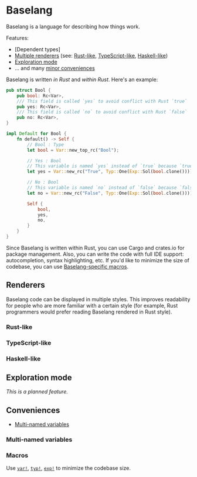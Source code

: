 # Baselang

Baselang is a language for describing how things work.

Features:

* [Dependent types]
* [Multiple renderers](#renderers) (see: [Rust-like](#rust-like), [TypeScript-like](#typescript-like), [Haskell-like](#haskell-like))
* [Exploration mode](#exploration-mode)
* ... and many [minor conveniences](#conveniences)

Baselang is written _in Rust_ and _within Rust_. Here's an example:

```rust
pub struct Bool {
    pub bool: Rc<Var>,
    /// This field is called `yes` to avoid conflict with Rust `true`
    pub yes: Rc<Var>,
    /// This field is called `no` to avoid conflict with Rust `false`
    pub no: Rc<Var>,
}

impl Default for Bool {
    fn default() -> Self {
        // Bool : Type
        let bool = Var::new_top_rc("Bool");

        // Yes : Bool
        // This variable is named `yes` instead of `true` because `true` is a reserved keyword in Rust
        let yes = Var::new_rc("True", Typ::One(Exp::Sol(bool.clone())));

        // No : Bool
        // This variable is named `no` instead of `false` because `false` is a reserved keyword in Rust
        let no = Var::new_rc("False", Typ::One(Exp::Sol(bool.clone())));

        Self {
            bool,
            yes,
            no,
        }
    }
}
```

Since Baselang is written within Rust, you can use Cargo and crates.io for package management. Also, you can write the code with full IDE support: autocompletion, syntax highlighting, etc. If you'd like to minimize the size of codebase, you can use [Baselang-specific macros](#macros).

## Renderers

Baselang code can be displayed in multiple styles. This improves readability for people who are more familiar with a certain style (for example, Rust programmers would prefer reading Baselang rendered in Rust style).

### Rust-like

### TypeScript-like

### Haskell-like

## Exploration mode

_This is a planned feature._

## Conveniences

* [Multi-named variables](#multi-named-variables)

### Multi-named variables

### Macros

Use [`var!`](./src/types/var.rs), [`typ!`](./src/types/typ.rs), [`exp!`](./src/types/exp.rs) to minimize the codebase size.
